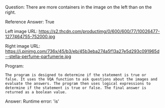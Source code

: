 Question: There are more containers in the image on the left than on the right.

Reference Answer: True

Left image URL: https://s2.thcdn.com/productimg/0/600/600/77/10026477-1277464755-752000.jpg

Right image URL: https://i.pinimg.com/736x/45/b3/eb/45b3eba274a5f13a27e5d293c091965d--stella-perfume-parfumerie.jpg

Program:

```
The program is designed to determine if the statement is true or false. It uses the VQA function to ask questions about the images and evaluate the answers. The program then uses logical expressions to determine if the statement is true or false. The final answer is returned as a boolean value.
```
Answer: Runtime error: 'is'

